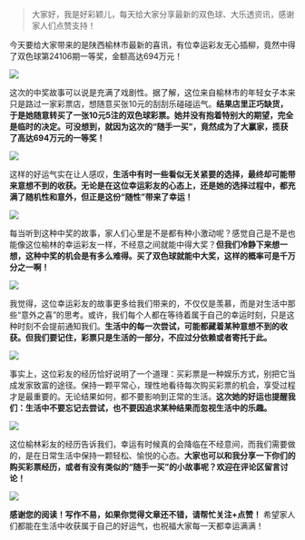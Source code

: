 

> 大家好，我是好彩颖儿，每天给大家分享最新的双色球、大乐透资讯，感谢家人们点赞支持！



今天要给大家带来的是陕西榆林市最新的喜讯，有位幸运彩友无心插柳，竟然中得了双色球第24106期一等奖，金额高达694万元！

![](https://cdn.jsdelivr.net/gh/wangwenjie1314/PicCDN/2024-9-17/1726549349784-image.png)

这次的中奖故事可以说是充满了戏剧性。据了解，这位来自榆林市的年轻女子本来只是路过一家彩票店，想随意买张10元的刮刮乐碰碰运气。**结果店里正巧缺货，于是她随意转买了一张10元5注的双色球彩票。她并没有抱着特别大的期望，完全是临时的决定。可没想到，就因为这次的“随手一买”，竟然成为了大赢家，揽获了高达694万元的一等奖！**

![](https://cdn.jsdelivr.net/gh/wangwenjie1314/PicCDN/2024-9-13/1726182916820-image.png)


这样的好运气实在让人感叹，**生活中有时一些看似无关紧要的选择，最终却可能带来意想不到的收获。无论是在这位幸运彩友的心态上，还是她的选择过程中，都充满了随机性和意外，但正是这份“随性”带来了幸运！**

![](https://cdn.jsdelivr.net/gh/wangwenjie1314/PicCDN/2024-9-17/1726549360746-image.png)

每当听到这种中奖的故事，家人们心里是不是都有种小激动呢？感觉自己是不是也能像这位榆林的幸运彩友一样，不经意之间就能中得大奖？**但我们冷静下来想一想，这种中奖的机会是有多么难得。买了双色球就能中大奖，这样的概率可是千万分之一啊！**

![](https://cdn.jsdelivr.net/gh/wangwenjie1314/PicCDN/2024-9-13/1726183215222-image.png)


我觉得，这位幸运彩友的故事更多给我们带来的，不仅仅是羡慕，而是对生活中那些“意外之喜”的思考。或许，我们每个人都在等待着属于自己的幸运时刻，只是这种时刻不会提前通知我们。**生活中的每一次尝试，可能都藏着某种意想不到的收获。但我们要记住，彩票只是生活的一部分，不应过分依赖或者寄托于此。**

![](https://cdn.jsdelivr.net/gh/wangwenjie1314/PicCDN/2024-9-17/1726549370017-image.png)

事实上，这位彩友的经历恰好说明了一个道理：买彩票是一种娱乐方式，别把它当成发家致富的途径。保持一颗平常心，理性地看待每次购买彩票的机会，享受过程才是最重要的。无论结果如何，都不要影响到正常的生活。**这次她的好运也提醒我们：生活中不要忘记去尝试，也不要因追求某种结果而忽视生活中的乐趣。**


![](https://cdn.jsdelivr.net/gh/wangwenjie1314/PicCDN/2024-9-17/1726549630644-image.png)


这位榆林彩友的经历告诉我们，幸运有时候真的会降临在不经意间，而我们需要做的，是在日常生活中保持一颗轻松、愉悦的心态。**大家也可以和我分享一下你们的购买彩票经历，或者有没有类似的“随手一买”的小故事呢？欢迎在评论区留言讨论！**


![](https://cdn.jsdelivr.net/gh/wangwenjie1314/PicCDN/2024-9-17/1726549664429-image.png)


**感谢您的阅读！写作不易，如果你觉得文章还不错，请帮忙关注+点赞！** 希望家人们都能在生活中收获属于自己的好运气，也祝福大家每一天都幸运满满！













